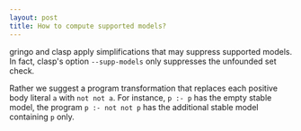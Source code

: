 ```yaml
---
layout: post
title: How to compute supported models?
---
```

gringo and clasp apply simplifications that may suppress supported models.
In fact, clasp's option `--supp-models` only suppresses the unfounded set check.

Rather we suggest a program transformation that replaces each positive body literal
`a` with `not not a`.
For instance, `p :- p` has the empty stable model,
the program `p :- not not p` has the additional stable model containing `p` only.
